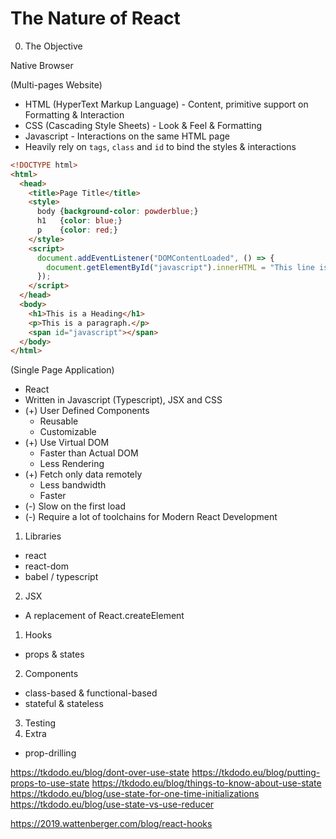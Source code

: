 # The Nature of React <!-- omit in toc -->

0. The Objective

Native Browser

(Multi-pages Website)
- HTML (HyperText Markup Language) - Content, primitive support on Formatting & Interaction
- CSS (Cascading Style Sheets) - Look & Feel & Formatting
- Javascript - Interactions on the same HTML page
- Heavily rely on `tags`, `class` and `id` to bind the styles & interactions

```html
<!DOCTYPE html>
<html>
  <head>
    <title>Page Title</title>
    <style>
      body {background-color: powderblue;}
      h1   {color: blue;}
      p    {color: red;}
    </style>
    <script>
      document.addEventListener("DOMContentLoaded", () => {
        document.getElementById("javascript").innerHTML = "This line is generated by Javascript!";
      });
    </script>
  </head>
  <body>
    <h1>This is a Heading</h1>
    <p>This is a paragraph.</p>
    <span id="javascript"></span>
  </body>
</html>
```

(Single Page Application)
- React
- Written in Javascript (Typescript), JSX and CSS
- (+) User Defined Components
  - Reusable
  - Customizable
- (+) Use Virtual DOM
  - Faster than Actual DOM
  - Less Rendering
- (+) Fetch only data remotely
  - Less bandwidth
  - Faster
- (-) Slow on the first load
- (-) Require a lot of toolchains for Modern React Development

1. Libraries
  - react
  - react-dom
  - babel / typescript
2. JSX
- A replacement of React.createElement
1. Hooks
  - props & states
2. Components
  - class-based & functional-based
  - stateful & stateless
3. Testing
4. Extra
  - prop-drilling

https://tkdodo.eu/blog/dont-over-use-state
https://tkdodo.eu/blog/putting-props-to-use-state
https://tkdodo.eu/blog/things-to-know-about-use-state
https://tkdodo.eu/blog/use-state-for-one-time-initializations
https://tkdodo.eu/blog/use-state-vs-use-reducer

https://2019.wattenberger.com/blog/react-hooks